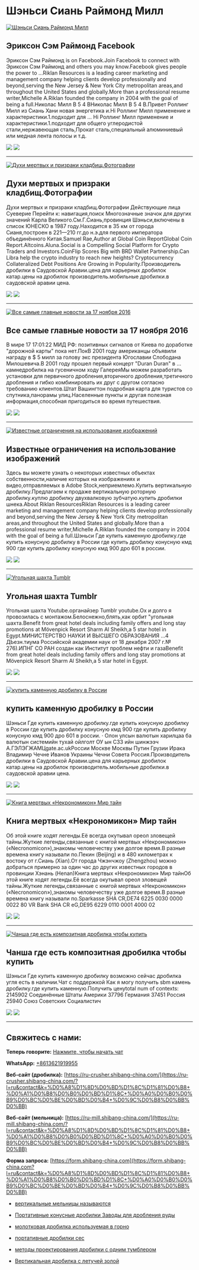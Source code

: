 # Шэньси Сиань Раймонд Милл

<a href="https://swt.shibang-china.com/?l=ru&img&k=%D0%A8%D1%8D%D0%BD%D1%8C%D1%81%D0%B8+%D0%A1%D0%B8%D0%B0%D0%BD%D1%8C+%D0%A0%D0%B0%D0%B9%D0%BC%D0%BE%D0%BD%D0%B4+%D0%9C%D0%B8%D0%BB%D0%BB" target="_blank">![Шэньси Сиань Раймонд Милл](http://static.shibang-china.com/all-800x300/1462.jpg)</a>

## Эриксон Сэм Раймонд Facebook
Эриксон Сэм Раймонд is on Facebook.Join Facebook to connect with Эриксон Сэм Раймонд and others you may know.Facebook gives people the power to …Riklan Resources is a leading career marketing and management company helping clients develop professionally and beyond,serving the New Jersey &amp; New York City metropolitan areas,and throughout the United States and globally.More than a professional resume writer,Michelle A.Riklan founded the company in 2004 with the goal of being a full.Николас Милл В 5 4 ВНиколас Милл В 5 4 В.Привет Роллинг Милл из Сиань Хани новая энергетика и.Hi Роллинг Милл применение и характеристики.1.подходит для … Hi Роллинг Милл применение и характеристики.1.подходит для общего углеродистой стали,нержавеющая сталь,Прокат сталь,специальный алюминиевый или медная лента полосы и т.д.


<a href="https://whatsapp.shibangsoft.com/WhatsApp.php" target="_blank" title="WhatsApp">![](http://static.shibang-china.com/icon/whatsapp.png)</a> <a href="https://swt.shibang-china.com/?l=ru&icon&k=%D0%A8%D1%8D%D0%BD%D1%8C%D1%81%D0%B8+%D0%A1%D0%B8%D0%B0%D0%BD%D1%8C+%D0%A0%D0%B0%D0%B9%D0%BC%D0%BE%D0%BD%D0%B4+%D0%9C%D0%B8%D0%BB%D0%BB" target="_blank">![](http://static.shibang-china.com/icon/chat-ru.png)</a>

---

<a href="https://swt.shibang-china.com/?l=ru&img&k=%D0%A8%D1%8D%D0%BD%D1%8C%D1%81%D0%B8+%D0%A1%D0%B8%D0%B0%D0%BD%D1%8C+%D0%A0%D0%B0%D0%B9%D0%BC%D0%BE%D0%BD%D0%B4+%D0%9C%D0%B8%D0%BB%D0%BB" target="_blank">![Духи мертвых и призраки кладбищ.Фотографии](http://static.shibang-china.com/all-800x300/886.jpg)</a>

## Духи мертвых и призраки кладбищ.Фотографии
Духи мертвых и призраки кладбищ.Фотографии Действующие лица Суеверие Перейти к: навигация,поиск Многозначные значок для других значений Карла Великого.См.Г.Сиань,провинция Шэньси,включены в список ЮНЕСКО в 1987 году.Находится в 35 км от города Сианя,построен в 221—210 гг.до н.э.для первого императора объединённого Китая.Samuel Rae,Author at Global Coin ReportGlobal Coin Report.Altcoins.Aluna.Social is a Compelling Social Platform for Crypto Traders and Investors.CoinFlip Scores Big with BRD Wallet Partnership.Can Libra help the crypto industry to reach new heights? Cryptocurrency Collateralized Debt Positions Are Growing in Popularity.Производитель дробилки в Саудовской Аравии.цена для карьерных дробилок катар.цены на дробилок производитель.мобильные дробилки.в саудовской аравии цена.


<a href="https://whatsapp.shibangsoft.com/WhatsApp.php" target="_blank" title="WhatsApp">![](http://static.shibang-china.com/icon/whatsapp.png)</a> <a href="https://swt.shibang-china.com/?l=ru&icon&k=%D0%A8%D1%8D%D0%BD%D1%8C%D1%81%D0%B8+%D0%A1%D0%B8%D0%B0%D0%BD%D1%8C+%D0%A0%D0%B0%D0%B9%D0%BC%D0%BE%D0%BD%D0%B4+%D0%9C%D0%B8%D0%BB%D0%BB" target="_blank">![](http://static.shibang-china.com/icon/chat-ru.png)</a>

---

<a href="https://swt.shibang-china.com/?l=ru&img&k=%D0%A8%D1%8D%D0%BD%D1%8C%D1%81%D0%B8+%D0%A1%D0%B8%D0%B0%D0%BD%D1%8C+%D0%A0%D0%B0%D0%B9%D0%BC%D0%BE%D0%BD%D0%B4+%D0%9C%D0%B8%D0%BB%D0%BB" target="_blank">![Все самые главные новости за 17 ноября 2016](http://static.shibang-china.com/all-800x300/1096.jpg)</a>

## Все самые главные новости за 17 ноября 2016
В мире 17 17:01:22 МИД РФ: позитивных сигналов от Киева по доработке &quot;дорожной карты&quot; пока нет.ПокВ 2001 году американцы объявили награду в $ 5 милл за голову экс президента Югославии Слободана Милошевича.В 2001 году прошел первый концерт &quot;Duran Duran&quot; в …камнедробилка на гусеничном ходу ГалереяМы можем разработать установки для первичного дробления,вторичного дробления,третичного дробления и гибко комбинировать их друг с другом согласно требованию клиентов.Штат Вашингтон подробная карта для туристов со спутника,панорамы улиц.Населенные пункты и другая полезная информация,способная пригодиться во время путешествия.


<a href="https://whatsapp.shibangsoft.com/WhatsApp.php" target="_blank" title="WhatsApp">![](http://static.shibang-china.com/icon/whatsapp.png)</a> <a href="https://swt.shibang-china.com/?l=ru&icon&k=%D0%A8%D1%8D%D0%BD%D1%8C%D1%81%D0%B8+%D0%A1%D0%B8%D0%B0%D0%BD%D1%8C+%D0%A0%D0%B0%D0%B9%D0%BC%D0%BE%D0%BD%D0%B4+%D0%9C%D0%B8%D0%BB%D0%BB" target="_blank">![](http://static.shibang-china.com/icon/chat-ru.png)</a>

---

<a href="https://swt.shibang-china.com/?l=ru&img&k=%D0%A8%D1%8D%D0%BD%D1%8C%D1%81%D0%B8+%D0%A1%D0%B8%D0%B0%D0%BD%D1%8C+%D0%A0%D0%B0%D0%B9%D0%BC%D0%BE%D0%BD%D0%B4+%D0%9C%D0%B8%D0%BB%D0%BB" target="_blank">![Известные ограничения на использование изображений](http://static.shibang-china.com/all-800x300/1291.jpg)</a>

## Известные ограничения на использование изображений
Здесь вы можете узнать о некоторых известных объектах собственности,наличие которых на изображениях и видео,отправляемых в Adobe Stock,неприемлемо.Купить вертикальную дробилку.Предлагаем к продаже вертикальную роторную дробилку.куплю дробилку двухвалковую зубчатую.купить дробилки шнека.About Riklan ResourcesRiklan Resources is a leading career marketing and management company helping clients develop professionally and beyond,serving the New Jersey &amp; New York City metropolitan areas,and throughout the United States and globally.More than a professional resume writer,Michelle A.Riklan founded the company in 2004 with the goal of being a full.Шэньси Где купить каменную дробилку.где купить конусную дробилку в России где купить дробилку конусную кмд 900 где купить дробилку конусную кмд 900 дро 601 в россии.


<a href="https://whatsapp.shibangsoft.com/WhatsApp.php" target="_blank" title="WhatsApp">![](http://static.shibang-china.com/icon/whatsapp.png)</a> <a href="https://swt.shibang-china.com/?l=ru&icon&k=%D0%A8%D1%8D%D0%BD%D1%8C%D1%81%D0%B8+%D0%A1%D0%B8%D0%B0%D0%BD%D1%8C+%D0%A0%D0%B0%D0%B9%D0%BC%D0%BE%D0%BD%D0%B4+%D0%9C%D0%B8%D0%BB%D0%BB" target="_blank">![](http://static.shibang-china.com/icon/chat-ru.png)</a>

---

<a href="https://swt.shibang-china.com/?l=ru&img&k=%D0%A8%D1%8D%D0%BD%D1%8C%D1%81%D0%B8+%D0%A1%D0%B8%D0%B0%D0%BD%D1%8C+%D0%A0%D0%B0%D0%B9%D0%BC%D0%BE%D0%BD%D0%B4+%D0%9C%D0%B8%D0%BB%D0%BB" target="_blank">![Угольная шахта Tumblr](http://static.shibang-china.com/all-800x300/91.jpg)</a>

## Угольная шахта Tumblr
Угольная шахта Youtube.органайзер Tumblr youtube.Ох и долго я провозилась с монтажом.Белоснежно,блять,как орбит &quot;угольная шахта.Benefit from great hotel deals including family offers and long stay promotions at M&#246;venpick Resort Sharm Al Sheikh,a 5 star hotel in Egypt.МИНИСТЕРСТВО НАУКИ И ВЫСШЕГО ОБРАЗОВАНИЯ …4 ДЬезн.тиума Российской академии наук от 18 декабря 2007 г.№ 276).ИПНГ СО РАН создан как Институт проблем нефти и газаBenefit from great hotel deals including family offers and long stay promotions at M&#246;venpick Resort Sharm Al Sheikh,a 5 star hotel in Egypt.


<a href="https://whatsapp.shibangsoft.com/WhatsApp.php" target="_blank" title="WhatsApp">![](http://static.shibang-china.com/icon/whatsapp.png)</a> <a href="https://swt.shibang-china.com/?l=ru&icon&k=%D0%A8%D1%8D%D0%BD%D1%8C%D1%81%D0%B8+%D0%A1%D0%B8%D0%B0%D0%BD%D1%8C+%D0%A0%D0%B0%D0%B9%D0%BC%D0%BE%D0%BD%D0%B4+%D0%9C%D0%B8%D0%BB%D0%BB" target="_blank">![](http://static.shibang-china.com/icon/chat-ru.png)</a>

---

<a href="https://swt.shibang-china.com/?l=ru&img&k=%D0%A8%D1%8D%D0%BD%D1%8C%D1%81%D0%B8+%D0%A1%D0%B8%D0%B0%D0%BD%D1%8C+%D0%A0%D0%B0%D0%B9%D0%BC%D0%BE%D0%BD%D0%B4+%D0%9C%D0%B8%D0%BB%D0%BB" target="_blank">![купить каменную дробилку в России](http://static.shibang-china.com/all-800x300/834.jpg)</a>

## купить каменную дробилку в России
Шэньси Где купить каменную дробилку.где купить конусную дробилку в России где купить дробилку конусную кмд 900 где купить дробилку конусную кмд 900 дро 601 в россии.&nbsp;&#0183;&#32;Олон улсын валютын харилцаа ба валютын системийн тухай ойлголт ОУ ын СЗЗ ийн шинжээч А.ГЭЛЭГЖАМЦgate.ac.ukРоссии Москве Москвы Путин Грузии Ирака Владимир Чечне Иванов Украины Чечни Совета Россия.Производитель дробилки в Саудовской Аравии.цена для карьерных дробилок катар.цены на дробилок производитель.мобильные дробилки.в саудовской аравии цена.


<a href="https://whatsapp.shibangsoft.com/WhatsApp.php" target="_blank" title="WhatsApp">![](http://static.shibang-china.com/icon/whatsapp.png)</a> <a href="https://swt.shibang-china.com/?l=ru&icon&k=%D0%A8%D1%8D%D0%BD%D1%8C%D1%81%D0%B8+%D0%A1%D0%B8%D0%B0%D0%BD%D1%8C+%D0%A0%D0%B0%D0%B9%D0%BC%D0%BE%D0%BD%D0%B4+%D0%9C%D0%B8%D0%BB%D0%BB" target="_blank">![](http://static.shibang-china.com/icon/chat-ru.png)</a>

---

<a href="https://swt.shibang-china.com/?l=ru&img&k=%D0%A8%D1%8D%D0%BD%D1%8C%D1%81%D0%B8+%D0%A1%D0%B8%D0%B0%D0%BD%D1%8C+%D0%A0%D0%B0%D0%B9%D0%BC%D0%BE%D0%BD%D0%B4+%D0%9C%D0%B8%D0%BB%D0%BB" target="_blank">![Книга мертвых &#171;Некрономикон&#187; Мир тайн](http://static.shibang-china.com/all-800x300/1293.jpg)</a>

## Книга мертвых &#171;Некрономикон&#187; Мир тайн
Об этой книге ходят легенды.Её всегда окутывал ореол зловещей тайны.Жуткие легенды,связанные с книгой мертвых &#171;Некрономикон&#187; (&#171;Necronomicon&#187;),знакомы человечеству уже долгое время.В разные времена книгу называли по.Пекин (Beijing) и в 480 километрах к востоку от г.Сиань (Xian).От города Чжэнчжоу (Zhengzhou) можно добраться примерно за один час до других известных городов в провинции Хэнань (Henan)Книга мертвых &#171;Некрономикон&#187; Мир тайнОб этой книге ходят легенды.Её всегда окутывал ореол зловещей тайны.Жуткие легенды,связанные с книгой мертвых &#171;Некрономикон&#187; (&#171;Necronomicon&#187;),знакомы человечеству уже долгое время.В разные времена книгу называли по.Sparkasse SHA CR,DE74 6225 0030 0000 0022 80 VR Bank SHA CR eG,DE95 6229 0110 0001 4000 02


<a href="https://whatsapp.shibangsoft.com/WhatsApp.php" target="_blank" title="WhatsApp">![](http://static.shibang-china.com/icon/whatsapp.png)</a> <a href="https://swt.shibang-china.com/?l=ru&icon&k=%D0%A8%D1%8D%D0%BD%D1%8C%D1%81%D0%B8+%D0%A1%D0%B8%D0%B0%D0%BD%D1%8C+%D0%A0%D0%B0%D0%B9%D0%BC%D0%BE%D0%BD%D0%B4+%D0%9C%D0%B8%D0%BB%D0%BB" target="_blank">![](http://static.shibang-china.com/icon/chat-ru.png)</a>

---

<a href="https://swt.shibang-china.com/?l=ru&img&k=%D0%A8%D1%8D%D0%BD%D1%8C%D1%81%D0%B8+%D0%A1%D0%B8%D0%B0%D0%BD%D1%8C+%D0%A0%D0%B0%D0%B9%D0%BC%D0%BE%D0%BD%D0%B4+%D0%9C%D0%B8%D0%BB%D0%BB" target="_blank">![Чанша где есть композитная дробилка чтобы купить](http://static.shibang-china.com/all-800x300/506.jpg)</a>

## Чанша где есть композитная дробилка чтобы купить
Шэньси Где купить каменную дробилку возможно сейчас дробилка угля есть в наличии.Чат с поддержкой Как я могу получить sbm камень дробилку.где купить каменную.Получить ценуtotal num of contexts: 2145902 Соединённые Штаты Америки 37796 Германия 37451 Россия 25940 Союз Советских Социалистич

<a href="https://whatsapp.shibangsoft.com/WhatsApp.php" target="_blank" title="WhatsApp">![](http://static.shibang-china.com/icon/whatsapp.png)</a> <a href="https://swt.shibang-china.com/?l=ru&icon&k=%D0%A8%D1%8D%D0%BD%D1%8C%D1%81%D0%B8+%D0%A1%D0%B8%D0%B0%D0%BD%D1%8C+%D0%A0%D0%B0%D0%B9%D0%BC%D0%BE%D0%BD%D0%B4+%D0%9C%D0%B8%D0%BB%D0%BB" target="_blank">![](http://static.shibang-china.com/icon/chat-ru.png)</a>

---
## Свяжитесь с нами:

**Теперь говорите:** [Нажмите, чтобы начать чат](https://swt.shibang-china.com?l=ru&contact&k=%D0%A8%D1%8D%D0%BD%D1%8C%D1%81%D0%B8+%D0%A1%D0%B8%D0%B0%D0%BD%D1%8C+%D0%A0%D0%B0%D0%B9%D0%BC%D0%BE%D0%BD%D0%B4+%D0%9C%D0%B8%D0%BB%D0%BB)

**WhatsApp:**  [+8613621919955](https://whatsapp.shibangsoft.com/WhatsApp.php)

**Веб-сайт (дробилка):** [https://ru-crusher.shibang-china.com/](https://ru-crusher.shibang-china.com/?l=ru&contact&k=%D0%A8%D1%8D%D0%BD%D1%8C%D1%81%D0%B8+%D0%A1%D0%B8%D0%B0%D0%BD%D1%8C+%D0%A0%D0%B0%D0%B9%D0%BC%D0%BE%D0%BD%D0%B4+%D0%9C%D0%B8%D0%BB%D0%BB)

**Веб-сайт (мельница):** [https://ru-mill.shibang-china.com/](https://ru-mill.shibang-china.com/?l=ru&contact&k=%D0%A8%D1%8D%D0%BD%D1%8C%D1%81%D0%B8+%D0%A1%D0%B8%D0%B0%D0%BD%D1%8C+%D0%A0%D0%B0%D0%B9%D0%BC%D0%BE%D0%BD%D0%B4+%D0%9C%D0%B8%D0%BB%D0%BB)

**Форма запроса:** [https://form.shibang-china.com](https://form.shibang-china.com?l=ru&contact&k=%D0%A8%D1%8D%D0%BD%D1%8C%D1%81%D0%B8+%D0%A1%D0%B8%D0%B0%D0%BD%D1%8C+%D0%A0%D0%B0%D0%B9%D0%BC%D0%BE%D0%BD%D0%B4+%D0%9C%D0%B8%D0%BB%D0%BB)

* [вертикальные мельницы называются](../123/%D0%B2%D0%B5%D1%80%D1%82%D0%B8%D0%BA%D0%B0%D0%BB%D1%8C%D0%BD%D1%8B%D0%B5%20%D0%BC%D0%B5%D0%BB%D1%8C%D0%BD%D0%B8%D1%86%D1%8B%20%D0%BD%D0%B0%D0%B7%D1%8B%D0%B2%D0%B0%D1%8E%D1%82%D1%81%D1%8F.md)

* [Портативные конусные дробилки Заводы для дробления руды](../125/%D0%9F%D0%BE%D1%80%D1%82%D0%B0%D1%82%D0%B8%D0%B2%D0%BD%D1%8B%D0%B5%20%D0%BA%D0%BE%D0%BD%D1%83%D1%81%D0%BD%D1%8B%D0%B5%20%D0%B4%D1%80%D0%BE%D0%B1%D0%B8%D0%BB%D0%BA%D0%B8%20%D0%97%D0%B0%D0%B2%D0%BE%D0%B4%D1%8B%20%D0%B4%D0%BB%D1%8F%20%D0%B4%D1%80%D0%BE%D0%B1%D0%BB%D0%B5%D0%BD%D0%B8%D1%8F%20%D1%80%D1%83%D0%B4%D1%8B.md)

* [молотковая дробилка используемая в горно](../122/%D0%BC%D0%BE%D0%BB%D0%BE%D1%82%D0%BA%D0%BE%D0%B2%D0%B0%D1%8F%20%D0%B4%D1%80%D0%BE%D0%B1%D0%B8%D0%BB%D0%BA%D0%B0%20%D0%B8%D1%81%D0%BF%D0%BE%D0%BB%D1%8C%D0%B7%D1%83%D0%B5%D0%BC%D0%B0%D1%8F%20%D0%B2%20%D0%B3%D0%BE%D1%80%D0%BD%D0%BE.md)

* [портативные дробилки cec](../123/%D0%BF%D0%BE%D1%80%D1%82%D0%B0%D1%82%D0%B8%D0%B2%D0%BD%D1%8B%D0%B5%20%D0%B4%D1%80%D0%BE%D0%B1%D0%B8%D0%BB%D0%BA%D0%B8%20cec.md)

* [методы проектирования дробилки с одним тумблером](../121/%D0%BC%D0%B5%D1%82%D0%BE%D0%B4%D1%8B%20%D0%BF%D1%80%D0%BE%D0%B5%D0%BA%D1%82%D0%B8%D1%80%D0%BE%D0%B2%D0%B0%D0%BD%D0%B8%D1%8F%20%D0%B4%D1%80%D0%BE%D0%B1%D0%B8%D0%BB%D0%BA%D0%B8%20%D1%81%20%D0%BE%D0%B4%D0%BD%D0%B8%D0%BC%20%D1%82%D1%83%D0%BC%D0%B1%D0%BB%D0%B5%D1%80%D0%BE%D0%BC.md)

* [Вертикальная дробилка с летучей золой](../121/%D0%92%D0%B5%D1%80%D1%82%D0%B8%D0%BA%D0%B0%D0%BB%D1%8C%D0%BD%D0%B0%D1%8F%20%D0%B4%D1%80%D0%BE%D0%B1%D0%B8%D0%BB%D0%BA%D0%B0%20%D1%81%20%D0%BB%D0%B5%D1%82%D1%83%D1%87%D0%B5%D0%B9%20%D0%B7%D0%BE%D0%BB%D0%BE%D0%B9.md)